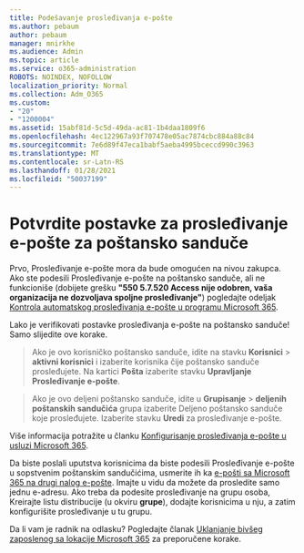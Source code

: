 ```yaml
---
title: Podešavanje prosleđivanja e-pošte
ms.author: pebaum
author: pebaum
manager: mnirkhe
ms.audience: Admin
ms.topic: article
ms.service: o365-administration
ROBOTS: NOINDEX, NOFOLLOW
localization_priority: Normal
ms.collection: Adm_O365
ms.custom:
- "20"
- "1200004"
ms.assetid: 15abf81d-5c5d-49da-ac81-1b4daa1809f6
ms.openlocfilehash: 4ec122967a93f707478e05ac7874cbc884a88c84
ms.sourcegitcommit: 7e6d89f47eca1babf5aeba4995bceccd990c3963
ms.translationtype: MT
ms.contentlocale: sr-Latn-RS
ms.lasthandoff: 01/28/2021
ms.locfileid: "50037199"
---
```

# <a name="check-the-email-forwarding-settings-for-a-mailbox"></a>Potvrdite postavke za prosleđivanje e-pošte za poštansko sanduče

Prvo, Prosleđivanje e-pošte mora da bude omogućen na nivou zakupca. Ako ste podesili Prosleđivanje e-pošte na poštansko sanduče, ali ne funkcioniše (dobijete grešku **"550 5.7.520 Access nije odobren, vaša organizacija ne dozvoljava spoljne prosleđivanje"**) pogledajte odeljak [Kontrola automatskog prosleđivanja e-pošte u programu Microsoft 365](https://docs.microsoft.com/microsoft-365/security/office-365-security/external-email-forwarding?view=o365-worldwide).

Lako je verifikovati postavke prosleđivanja e-pošte na poštansko sanduče! Samo slijedite ove korake.
  
> Ako je ovo korisničko poštansko sanduče, idite na stavku **Korisnici** \> **aktivni korisnici** i izaberite korisnika čije poštansko sanduče prosleđujete. Na kartici **Pošta** izaberite stavku **Upravljanje Prosleđivanje e-pošte**.

> Ako je ovo deljeni poštansko sanduče, idite u **Grupisanje** \> **deljenih poštanskih sandučića** grupa izaberite Deljeno poštansko sanduče koje prosleđujete. Izaberite stavku **Uredi** za prosleđivanje e-pošte.

Više informacija potražite u članku [Konfigurisanje prosleđivanja e-pošte u usluzi Microsoft 365](https://docs.microsoft.com/microsoft-365/admin/email/configure-email-forwarding).
  
Da biste poslali uputstva korisnicima da biste podesili Prosleđivanje e-pošte u sopstvenim poštanskim sandučićima, usmerite ih ka [e-pošti sa Microsoft 365 na drugi nalog e-pošte](https://support.office.com/article/Forward-email-from-Office-365-to-another-email-account-1ed4ee1e-74f8-4f53-a174-86b748ff6a0e). Imajte u vidu da možete da prosledite samo jednu e-adresu. Ako treba da podesite prosleđivanje na grupu osoba, Kreirajte listu distribucije (u okviru **grupe**), dodajte korisnicima u nju, a zatim konfigurišite prosleđivanje u tu grupu.
  
Da li vam je radnik na odlasku? Pogledajte članak [Uklanjanje bivšeg zaposlenog sa lokacije Microsoft 365](https://docs.microsoft.com/microsoft-365/admin/add-users/remove-former-employee) za preporučene korake.